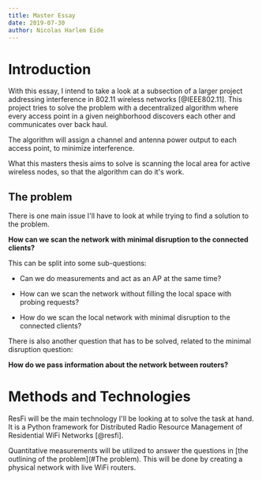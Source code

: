 ```yaml
---
title: Master Essay
date: 2019-07-30
author: Nicolas Harlem Eide
---
```



Introduction
============

With this essay, I intend to take a look at a subsection of a larger project
addressing interference in 802.11 wireless networks [@IEEE802.11]. This project 
tries to solve the problem with a decentralized algorithm where every 
access point in a given neighborhood discovers each other and communicates 
over back haul.

The algorithm will assign a channel and antenna power output to each access 
point, to minimize interference.

What this masters thesis aims to solve is scanning the local area for active
wireless nodes, so that the algorithm can do it's work.

The problem
-----------

There is one main issue I'll have to look at while trying to find a 
solution to the problem.

**How can we scan the network with minimal disruption to the connected 
  clients?**

This can be split into some sub-questions:

*   Can we do measurements and act as an AP at the same time?

*   How can we scan the network without filling the local space with probing 
    requests?

*   How do we scan the local network with minimal disruption to the connected
    clients?

There is also another question that has to be solved, related to the minimal 
disruption question:

**How do we pass information about the network between routers?**


Methods and Technologies
========================

ResFi will be the main technology I'll be looking at to solve the task at 
hand. It is a Python framework for Distributed Radio Resource Management of
Residential WiFi Networks [@resfi].

Quantitative measurements will be utilized to answer the questions in 
[the outlining of the problem](#The problem). This will be done by creating a
physical network with live WiFi routers.
